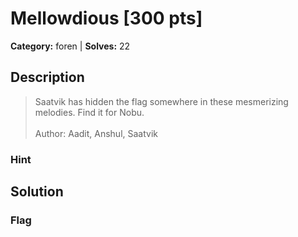 # Mellowdious [300 pts]

**Category:** foren
| **Solves:** 22

## Description
>Saatvik has hidden the flag somewhere in these mesmerizing melodies. Find it for Nobu.<br><br>Author: Aadit, Anshul, Saatvik

### Hint
 
## Solution

### Flag

